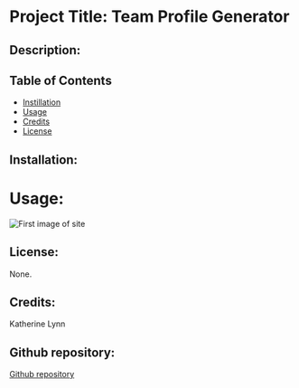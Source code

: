 # Project Title: Team Profile Generator

## Description: 



## Table of Contents
* [Instillation](#installation)
* [Usage](#usage)
* [Credits](#credits)
* [License](#license)


## Installation:



# Usage: 



![First image of site](placeholder) 

## License: 

None. 

## Credits: 

Katherine Lynn

## Github repository: 

[Github repository](https://github.com/klynn726/teamProfileGenerator)
